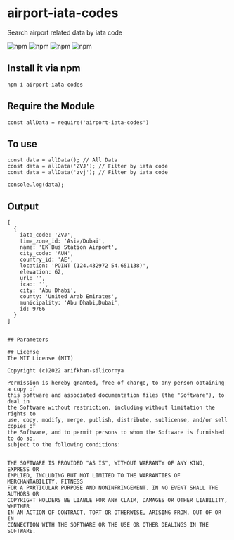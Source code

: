 # airport-iata-codes

Search airport related data by iata code 


![npm](https://img.shields.io/npm/v/airport-iata-codes?style=plastic)
![npm](https://img.shields.io/npm/l/airport-iata-codes?color=002350?style=plastic)
![npm](https://img.shields.io/bundlephobia/minzip/airport-iata-codes/1.0.1?style=plastic)
![npm](https://img.shields.io/npm/dt/airport-iata-codes?style=plastic)


## Install it via npm

```shell
npm i airport-iata-codes
```

## Require the Module

```shell
const allData = require('airport-iata-codes')
```

## To use

```shell
const data = allData(); // All Data
const data = allData('ZVJ'); // Filter by iata code
const data = allData('zvj'); // Filter by iata code

console.log(data);

```

## Output

```shell
[
  {
    iata_code: 'ZVJ',
    time_zone_id: 'Asia/Dubai',
    name: 'EK Bus Station Airport',
    city_code: 'AUH',
    country_id: 'AE',
    location: 'POINT (124.432972 54.651138)',
    elevation: 62,
    url: '',
    icao: '',
    city: 'Abu Dhabi',
    county: 'United Arab Emirates',
    municipality: 'Abu Dhabi,Dubai',
    id: 9766
  }
]


## Parameters 

## License
The MIT License (MIT)

Copyright (c)2022 arifkhan-silicornya

Permission is hereby granted, free of charge, to any person obtaining a copy of
this software and associated documentation files (the "Software"), to deal in
the Software without restriction, including without limitation the rights to
use, copy, modify, merge, publish, distribute, sublicense, and/or sell copies of
the Software, and to permit persons to whom the Software is furnished to do so,
subject to the following conditions:


THE SOFTWARE IS PROVIDED "AS IS", WITHOUT WARRANTY OF ANY KIND, EXPRESS OR
IMPLIED, INCLUDING BUT NOT LIMITED TO THE WARRANTIES OF MERCHANTABILITY, FITNESS
FOR A PARTICULAR PURPOSE AND NONINFRINGEMENT. IN NO EVENT SHALL THE AUTHORS OR
COPYRIGHT HOLDERS BE LIABLE FOR ANY CLAIM, DAMAGES OR OTHER LIABILITY, WHETHER
IN AN ACTION OF CONTRACT, TORT OR OTHERWISE, ARISING FROM, OUT OF OR IN
CONNECTION WITH THE SOFTWARE OR THE USE OR OTHER DEALINGS IN THE SOFTWARE.